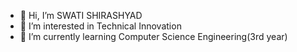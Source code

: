 - 👋 Hi, I’m SWATI SHIRASHYAD
- 👀 I’m interested in Technical Innovation 
- 🌱 I’m currently learning Computer Science Engineering(3rd year)

<!---
SWATISHIRASHYAD/SWATISHIRASHYAD is a ✨ special ✨ repository because its `README.md` (this file) appears on your GitHub profile.
You can click the Preview link to take a look at your changes.
--->
